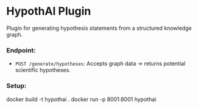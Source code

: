 # HypothAI Plugin

Plugin for generating hypothesis statements from a structured knowledge graph.

### Endpoint:
- `POST /generate/hypotheses`: Accepts graph data → returns potential scientific hypotheses.

### Setup:

docker build -t hypothai .
docker run -p 8001:8001 hypothai